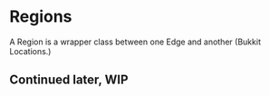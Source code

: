 # Regions
A Region is a wrapper class between one Edge and another (Bukkit Locations.)

## Continued later, WIP